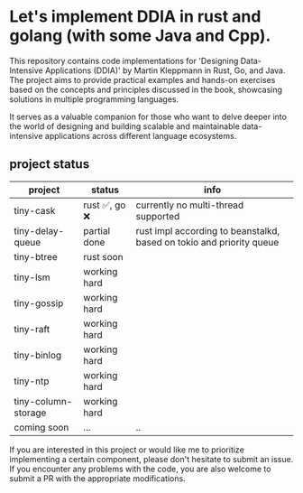 # Let's implement DDIA in rust and golang (with some Java and Cpp).

This repository contains code implementations for 'Designing Data-Intensive Applications (DDIA)' by Martin Kleppmann in
Rust, Go, and Java. The project aims to provide practical examples and hands-on exercises based on the concepts and
principles discussed in the book, showcasing solutions in multiple programming languages.

It serves as a valuable companion for those who want to delve deeper into the world of designing and building scalable
and maintainable data-intensive applications across different language ecosystems.

## project status

| project             | status        | info                                                                 |
|---------------------|---------------|----------------------------------------------------------------------|
| tiny-cask           | rust ✅, go ❌  | currently no multi-thread supported                                  |
| tiny-delay-queue    | partial  done | rust impl according to beanstalkd, based on tokio and priority queue |
| tiny-btree          | rust soon     |                                                                      |
| tiny-lsm            | working hard  |                                                                      |
| tiny-gossip         | working  hard |                                                                      |                                                                      |
| tiny-raft           | working  hard |                                                                      |                                                                      |
| tiny-binlog         | working  hard |                                                                      |                                                                      |
| tiny-ntp            | working  hard |                                                                      |                                                                      |
| tiny-column-storage | working  hard |                                                                      |                                                                      |
| coming soon         | ...           | ..                                                                   |

If you are interested in this project or would like me to prioritize implementing a certain component, please don't
hesitate to submit an issue. If you encounter any problems with the code, you are also welcome to submit a PR with the
appropriate modifications.
